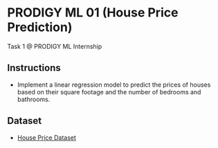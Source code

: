 # PRODIGY ML 01 (House Price Prediction)
Task 1 @ PRODIGY ML Internship
 
## Instructions 
- Implement a linear regression model to predict the prices of houses based on their square footage and the number of bedrooms and bathrooms.
  
## Dataset
- [House Price Dataset](https://www.kaggle.com/c/house-prices-advanced-regression-techniques/data)
  
